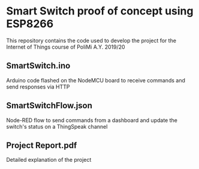 # Smart Switch proof of concept using ESP8266
This repository contains the code used to develop the project for the Internet of Things course of PoliMi A.Y. 2019/20

## SmartSwitch.ino
Arduino code flashed on the NodeMCU board to receive commands and send responses via HTTP

## SmartSwitchFlow.json
Node-RED flow to send commands from a dashboard and update the switch's status on a ThingSpeak channel

## Project Report.pdf
Detailed explanation of the project